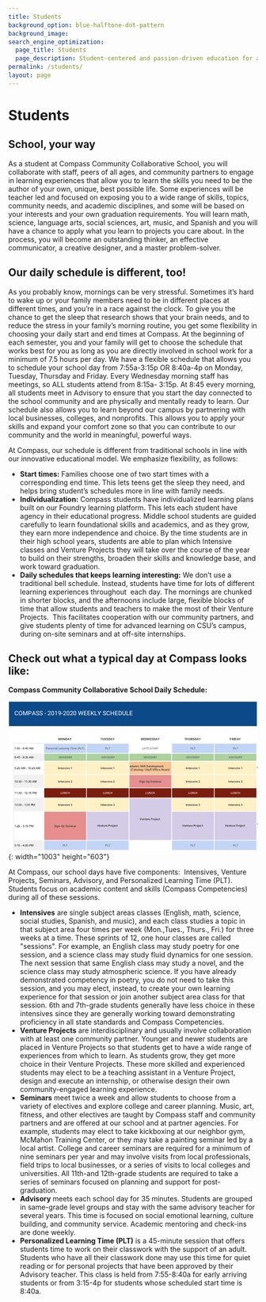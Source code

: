 ```yaml
---
title: Students
background_option: blue-halftone-dot-pattern
background_image:
search_engine_optimization:
  page_title: Students
  page_description: Student-centered and passion-driven education for a lifetime.
permalink: /students/
layout: page
---
```


# Students

## School, your way

As a student at Compass Community Collaborative School, you will collaborate with staff, peers of all ages, and community partners to engage in learning experiences that allow you to learn the skills you need to be the author of your own, unique, best possible life. Some experiences will be teacher led and focused on exposing you to a wide range of skills, topics, community needs, and academic disciplines, and some will be based on your interests and your own graduation requirements. You will learn math, science, language arts, social sciences, art, music, and Spanish and you will have a chance to apply what you learn to projects you care about. In the process, you will become an outstanding thinker, an effective communicator, a creative designer, and a master problem-solver.

## Our daily schedule is different, too\!

As you probably know, mornings can be very stressful. Sometimes it’s hard to wake up or your family members need to be in different places at different times, and you’re in a race against the clock. To give you the chance to get the sleep that research shows that your brain needs, and to reduce the stress in your family’s morning routine, you get some flexibility in choosing your daily start and end times at Compass. At the beginning of each semester, you and your family will get to choose the schedule that works best for you as long as you are directly involved in school work for a minimum of 7.5 hours per day. We have a flexible schedule that allows you to schedule your school day from 7:55a-3:15p OR 8:40a-4p on Monday, Tuesday, Thursday and Friday. Every Wednesday morning staff has meetings, so ALL students attend from 8:15a- 3:15p. At 8:45 every morning, all students meet in Advisory to ensure that you start the day connected to the school community and are physically and mentally ready to learn. Our schedule also allows you to learn beyond our campus by partnering with local businesses, colleges, and nonprofits. This allows you to apply your skills and expand your comfort zone so that you can contribute to our community and the world in meaningful, powerful ways.

At Compass, our schedule is different from traditional schools in line with our innovative educational model. We emphasize flexibility, as follows:&nbsp;

* **Start times:** Families choose one of two start times with a corresponding end time. This lets teens get the sleep they need, and helps bring student’s schedules more in line with family needs.
* **Individualization:** Compass students have individualized learning plans built on our Foundry learning platform. This lets each student have agency in their educational progress. Middle school students are guided carefully to learn foundational skills and academics, and as they grow, they earn more independence and choice. By the time students are in their high school years, students are able to plan which Intensive classes and Venture Projects they will take over the course of the year to build on their strengths, broaden their skills and knowledge base, and work toward graduation.
* **Daily schedules that keeps learning interesting:** We don’t use a traditional bell schedule. Instead, students have time for lots of different learning experiences throughout&nbsp; each day. The mornings are chunked in shorter blocks, and the afternoons include large, flexible blocks of time that allow students and teachers to make the most of their Venture Projects.&nbsp; This facilitates cooperation with our community partners, and give students plenty of time for advanced learning on CSU’s campus, during on-site seminars and at off-site internships.&nbsp;

## Check out what a typical day at Compass looks like:

**Compass Community Collaborative School Daily Schedule:**

![](/assets/images/weekly-schedule.png){: width="1003" height="603"}

At Compass, our school days have five components:&nbsp; Intensives, Venture Projects, Seminars, Advisory, and Personalized Learning Time (PLT). Students focus on academic content and skills (Compass Competencies) during all of these sessions.

* **Intensives** are single subject areas classes (English, math, science, social studies, Spanish, and music), and each class studies a topic in that subject area four times per week (Mon.,Tues., Thurs., Fri.) for three weeks at a time. These sprints of 12, one hour classes are called "sessions". For example, an English class may study poetry for one session, and a science class may study fluid dynamics for one session. The next session that same English class may study a novel, and the science class may study atmospheric science. If you have already demonstrated competency in poetry, you do not need to take this session, and you may elect, instead, to create your own learning experience for that session or join another subject area class for that session. 6th and 7th-grade students generally have less choice in these intensives since they are generally working toward demonstrating proficiency in all state standards and Compass Competencies.
* **Venture Projects** are interdisciplinary and usually involve collaboration with at least one community partner. Younger and newer students are placed in Venture Projects so that students get to have a wide range of experiences from which to learn. As students grow, they get more choice in their Venture Projects. These more skilled and experienced students may elect to be a teaching assistant in a Venture Project, design and execute an internship, or otherwise design their own community-engaged learning experience. &nbsp;
* **Seminars** meet twice a week and allow students to choose from a variety of electives and explore college and career planning. Music, art, fitness, and other electives are taught by Compass staff and community partners and are offered at our school and at partner agencies. For example, students may elect to take kickboxing at our neighbor gym, McMahon Training Center, or they may take a painting seminar led by a local artist. College and career seminars are required for a minimum of nine seminars per year and may involve visits from local professionals, field trips to local businesses, or a series of visits to local colleges and universities. All 11th-and 12th-grade students are required to take a series of seminars focused on planning and support for post-graduation.
* **Advisory** meets each school day for 35 minutes. Students are grouped in same-grade level groups and stay with the same advisory teacher for several years. This time is focused on social emotional learning, culture building, and community service. Academic mentoring and check-ins are done weekly.
* **Personalized Learning Time (PLT)** is a 45-minute session that offers students time to work on their classwork with the support of an adult. Students who have all their classwork done may use this time for quiet reading or for personal projects that have been approved by their Advisory teacher. This class is held from 7:55-8:40a for early arriving students or from 3:15-4p for students whose scheduled start time is 8:40a.